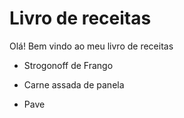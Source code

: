 # Livro de receitas

Olá! Bem vindo ao meu livro de receitas

- Strogonoff de Frango

- Carne assada de panela

- Pave
